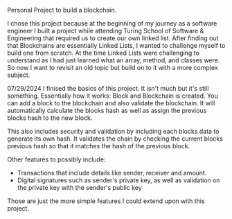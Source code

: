Personal Project to build a blockchain.

I chose this project because at the beginning of my journey as a software engineer I built a project while attending Turing School of Software & Engineering that required us to create our own linked list.
After finding out that Blockchains are essentially Linked Lists, I wanted to challenge myself to build one from scratch. At the time Linked Lists were challenging to understand as I had just learned what an array, method, and classes were.
So now I want to revisit an old topic but build on to it with a more complex subject.

07/29/2024
I finised the basics of this project. It isn't much but it's still something.
Essentially how it works: Block and Blockchain is created. You can add a block to the blockchain and also validate the blockchain. It will automatically calculate the blocks hash as well as assign the previous blocks hash to the new block.

This also includes security and validation by including each blocks data to generate its own hash. It validates the chain by checking the current blocks previous hash so that it matches the hash of the previous block.

Other features to possibly include:
- Transactions that include details like sender, receiver and amount.
- Digital signatures such as sender's private key, as well as validation on the private key with the sender's public key

Those are just the more simple features I could extend upon with this project.